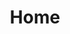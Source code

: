 ---
# https://vitepress.dev/reference/default-theme-home-page
layout: home
title: Home
hero:
  name: 'λ-Calculus: 道生万物'
  text: 感受形式体系的演绎之理
  tagline: 即使你并不懂计算机！
  actions:
    - theme: brand
      text: 开始阅读
      link: /ch01-intro
    - theme: alt
      text: 在线演绎 λ-Calculus
      link: /playground
---
